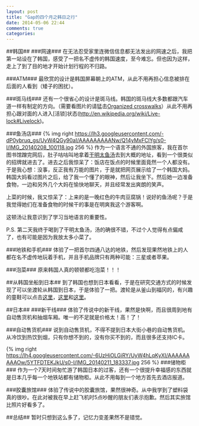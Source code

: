 ```yaml
---
layout: post
title: "Gap的四个月之韩日之行"
date: 2014-05-06 22:44
comments: true
categories: 
---
```


##韩国##
###网速###
在无法忍受家里连微信信息都无法发出的网速之后，我把第一站设在了韩国，感受了一把名不虚传的韩国速度，至今难忘。但也因为这样，走上了到了目的地才开始计划行程的不归路。

###ATM###
最欣赏的设计是韩国屏幕朝上的ATM，从此不用再担心信息被排在后面的人看到（矮子的困扰）。

###斑马线###
还有一个很省心的设计是斑马线。韩国的斑马线大多数都跟汽车道一样有制定的方向。（需要看图片的请猛击[Organized crosswalks](http://www.johnnyjet.com/2012/10/seoul-korea-tour-guide/seoul-south-korea-sept-2012-007-3/)）从此不用再担心跟对面的人进入[活锁]状态(http://en.wikipedia.org/wiki/Live-lock#Livelock)。

###鱼汤店###
{% img right https://lh3.googleusercontent.com/-dP0ybruq_gs/UyW4QGy90aI/AAAAAAAAANw/Q14yMxFClYg/s0-I/IMG_20140208_100118.jpg 256 %}
作为一个语言不通的外国旅客，我在首尔图书馆蹭完网后，肚子咕咕叫地拿着[干明太鱼汤](http://cn.konest.com/contents/food_detail.html?id=1854)去到大概的地址，看到一个很类似的招牌就进去了。进去之后我惊呆了：饭店在饭点的时候里面竟然一个人都没有。于是我心想：没事，反正我有万能的图片，于是就把网页展示给了一个韩国大妈。韩国大妈看过图片之后，给了我一个懂了的眼神，然后让我坐下。然后她一边准备食物，一边和另外几个大妈在愉快地聊天，并且经常发出爽朗的笑声。

上菜的时候，我又惊呆了：上来的是一晚红色的牛肉豆腐锅！说好的鱼汤呢？于是我觉得她们在准备食物的时候干的事是在明爽我这个游客啊。

这顿汤让我意识到了学习当地语言的重要性。

P.S. 第二天我终于喝到了干明太鱼汤，汤的确很不错，不过个人觉得有点偏咸了，也有可能是因为我放太多小菜了。

###地铁和手机###
体验了一把首尔四通八达的地铁，然后发现果然地铁上的人都在名不虚传地玩着手机，并且手机品牌只有两种可能：三星或者苹果。

###泡菜###
原来韩国人真的顿顿都吃泡菜！！！

##从韩国坐船到日本##
到了韩国也想到日本看看，于是在研究交通方式的时候发现了可以坐渡轮从韩国到日本，于是体验了一把。渡轮是从釜山到福冈的，有兴趣的童鞋可以点击[这里](http://ccmai.pixnet.net/blog/post/36365888)，[这里](http://ccmai.pixnet.net/blog/post/36366422)和[这里](http://ccmai.pixnet.net/blog/post/36373072)。

##日本##
###新干线###
体验了传说中的新干线，果然是快啊，而且很周到地有自动售货机和抽烟车厢。唯一的不足就是价格太！高！了！

###自动售货机###
说到自动售货机，不得不提到日本大街小巷的自动售货机。从冷饮到热饮到烟，只有你想不到的，没有你买不到的，而且很多还支持IC卡。

{% img right  https://lh4.googleusercontent.com/-6UzHiOLGiRY/UyW4hLqKyXI/AAAAAAAAAOw/5YTFDTEKJkU/s0-I/IMG_20140211_183337.jpg 256 %}
###储物柜###
作为一个7天时间匆忙游了韩国日本的过客，还有一个很提升幸福感的东西就是日本几乎每一个地铁站都有储物柜。从此不用每到一个地方首先去酒店报道。

###胶囊旅馆###
体验了传说中的胶囊旅馆，果然很神奇。从中我学到了塑料袋真的很吵。在此对被我在早上赶飞机时5点吵醒的朋友们表示抱歉。然后其实旅馆比照片好看多了。

##总结##
暂时只想到这么多了，记忆力变差果然不是错觉。
